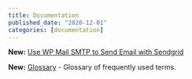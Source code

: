 ```yaml
---
title: Documentation
published_date: "2020-12-01"
categories: [documentation]
---
```

**New:**  [Use WP Mail SMTP to Send Email with Sendgrid](/guides/wordpress-configurations/sendgrid-wordpress-wp-mail-smtp)

**New:** [Glossary](/glossary) - Glossary of frequently used terms.
